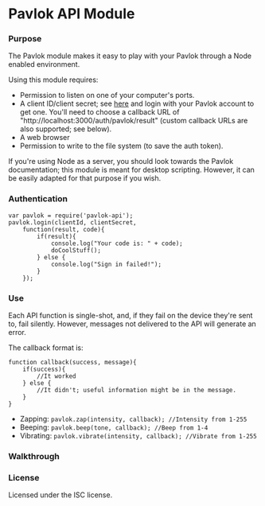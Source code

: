 # Pavlok API Module

### Purpose
The Pavlok module makes it easy to play with your Pavlok through a Node
enabled environment. 

Using this module requires:
-  Permission to listen on one of your computer's ports.
-  A client ID/client secret; see [here](http://pavlok-mvp.herokuapp.com/oauth/applications) and login with your Pavlok account to get one. You'll need to choose a callback URL of "http://localhost:3000/auth/pavlok/result" (custom callback URLs are also supported; see below).
-  A web browser
-  Permission to write to the file system (to save the auth token).

If you're using Node as a server, you should look towards the Pavlok 
documentation; this module is meant for desktop scripting. However,
it can be easily adapted for that purpose if you wish.

### Authentication
```
var pavlok = require('pavlok-api');
pavlok.login(clientId, clientSecret,
    function(result, code){
        if(result){
            console.log("Your code is: " + code);
            doCoolStuff();
        } else {
            console.log("Sign in failed!");
        }
    });
```

### Use
Each API function is single-shot, and, if they fail on the device they're
sent to, fail silently. However, messages not delivered to the API will
generate an error.

The callback format is:

```
function callback(success, message){
    if(success){
        //It worked
    } else {
        //It didn't; useful information might be in the message.
    }
}
```

-  Zapping: `pavlok.zap(intensity, callback); //Intensity from 1-255`
-  Beeping: `pavlok.beep(tone, callback); //Beep from 1-4`
-  Vibrating:  `pavlok.vibrate(intensity, callback); //Vibrate from 1-255`

### Walkthrough

### License
Licensed under the ISC license. 
